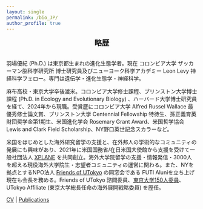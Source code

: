 ```yaml
---
layout: single
permalink: /bio_JP/
author_profile: true
---
```


<div class="bioJP-content">
<h2 style="text-align: center; margin-top: 0; margin-bottom: 1.5em; font-size: 1.4em;">略歴</h2>

<div class="bioJP-content">

羽場優紀 (Ph.D.) は東京都生まれの進化生態学者。現在 コロンビア大学 ザッカーマン脳科学研究所 博士研究員及びニューヨーク科学アカデミー Leon Levy 神経科学フェロー。専門は遺伝学・進化生態学・神経科学。

</div>

<div class="bioJP-content">

麻布高校・東京大学卒後渡米。コロンビア大学修士課程、プリンストン大学博士課程 (Ph.D. in Ecology and Evolutionary Biology) 、ハーバード大学博士研究員を経て、2024年から現職。受賞歴にコロンビア大学 Alfred Russel Wallace 最優秀修士論文賞、プリンストン大学 Centennial Fellowship 特待生、孫正義育英財団奨学金第1期生、米国進化学会 Rosemary Grant Award、米国哲学協会 Lewis and Clark Field Scholarship、NY野口英世記念スカラーなど。

</div>

<div class="bioJP-content">

米国をはじめとした海外研究留学の支援と、在外邦人の学術的なコミュニティの発展にも興味があり、2021年に米国国務省/在日米国大使館から支援を受けて一般社団法人 <a href="https://xplane.jp/" target="_blank">XPLANE</a> を共同創立。海外大学院留学の支援・情報発信・3000人を超える現役海外大学院生・志望者コミュニティの運営に関わる。また、NYを拠点とするNPO法人 <a href="https://www.friendsofutokyo.org/ja/" target="_blank">Friends of UTokyo</a> の同窓会である FUTI Aluniを立ち上げ現在も会長を務める。Friends of UTokyo 諮問委員、<a href="https://www.u-tokyo.ac.jp/150ut/ja/messages.html" target="_blank">東京大学150人委員</a>、UTokyo Affiliate (東京大学総長任命の海外展開戦略委員) を歴任。

</div>

<div class="bioJP-content">

<a href="/assets/images/CV/Yuki Haba_CV.pdf" target="_blank">CV</a> | <a href="https://scholar.google.com/citations?user=CtY4cz4AAAAJ&hl=en" target="_blank">Publications</a>

</div>